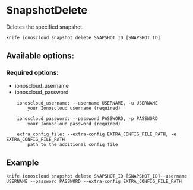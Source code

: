# SnapshotDelete

Deletes the specified snapshot.

```text
knife ionoscloud snapshot delete SNAPSHOT_ID [SNAPSHOT_ID]
```

## Available options:

### Required options:

* ionoscloud\_username
* ionoscloud\_password

```text
    ionoscloud_username: --username USERNAME, -u USERNAME
        your Ionoscloud username (required)

    ionoscloud_password: --password PASSWORD, -p PASSWORD
        your Ionoscloud password (required)

    extra_config_file: --extra-config EXTRA_CONFIG_FILE_PATH, -e EXTRA_CONFIG_FILE_PATH
        path to the additional config file

```
## Example

```text
knife ionoscloud snapshot delete SNAPSHOT_ID [SNAPSHOT_ID]--username USERNAME --password PASSWORD --extra-config EXTRA_CONFIG_FILE_PATH
```
